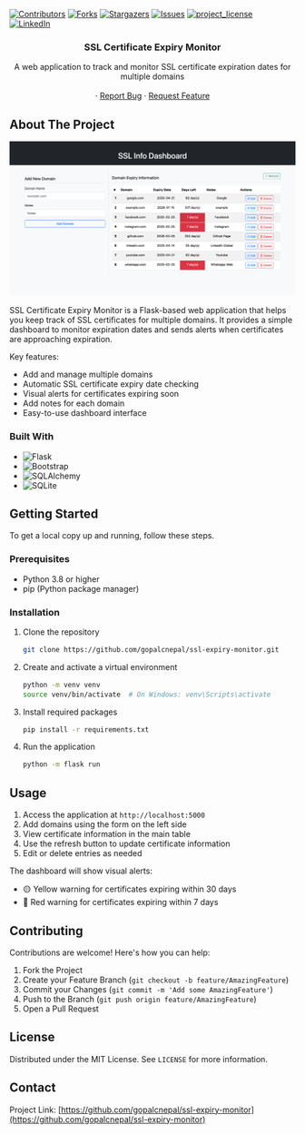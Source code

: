 <!-- PROJECT SHIELDS -->
<!--
*** I'm using markdown "reference style" links for readability.
*** Reference links are enclosed in brackets [ ] instead of parentheses ( ).
*** See the bottom of this document for the declaration of the reference variables
*** for contributors-url, forks-url, etc. This is an optional, concise syntax you may use.
*** https://www.markdownguide.org/basic-syntax/#reference-style-links
-->
[![Contributors][contributors-shield]][contributors-url]
[![Forks][forks-shield]][forks-url]
[![Stargazers][stars-shield]][stars-url]
[![Issues][issues-shield]][issues-url]
[![project_license][license-shield]][license-url]
[![LinkedIn][linkedin-shield]][linkedin-url]

<div align="center">
  <h3 align="center">SSL Certificate Expiry Monitor</h3>

  <p align="center">
    A web application to track and monitor SSL certificate expiration dates for multiple domains
    <br />
    <br />
    ·
    <a href="https://github.com/gopalcnepal/ssl-expiry-monitor/issues">Report Bug</a>
    ·
    <a href="https://github.com/gopalcnepal/ssl-expiry-monitor/issues">Request Feature</a>
  </p>
</div>

## About The Project

![SSL Certificate Expiry Monitor](./screenshot/screenshot.png)

SSL Certificate Expiry Monitor is a Flask-based web application that helps you keep track of SSL certificates for multiple domains. It provides a simple dashboard to monitor expiration dates and sends alerts when certificates are approaching expiration.

Key features:
* Add and manage multiple domains
* Automatic SSL certificate expiry date checking
* Visual alerts for certificates expiring soon
* Add notes for each domain
* Easy-to-use dashboard interface

### Built With

* ![Flask][Flask]
* ![Bootstrap][Bootstrap]
* ![SQLAlchemy][SQLAlchemy]
* ![SQLite][SQLite]

## Getting Started

To get a local copy up and running, follow these steps.

### Prerequisites

* Python 3.8 or higher
* pip (Python package manager)

### Installation

1. Clone the repository
   ```sh
   git clone https://github.com/gopalcnepal/ssl-expiry-monitor.git
   ```
2. Create and activate a virtual environment
   ```sh
   python -m venv venv
   source venv/bin/activate  # On Windows: venv\Scripts\activate
   ```
3. Install required packages
   ```sh
   pip install -r requirements.txt
   ```
4. Run the application
   ```sh
   python -m flask run
   ```

## Usage

1. Access the application at `http://localhost:5000`
2. Add domains using the form on the left side
3. View certificate information in the main table
4. Use the refresh button to update certificate information
5. Edit or delete entries as needed

The dashboard will show visual alerts:
* 🟡 Yellow warning for certificates expiring within 30 days
* 🔴 Red warning for certificates expiring within 7 days

## Contributing

Contributions are welcome! Here's how you can help:

1. Fork the Project
2. Create your Feature Branch (`git checkout -b feature/AmazingFeature`)
3. Commit your Changes (`git commit -m 'Add some AmazingFeature'`)
4. Push to the Branch (`git push origin feature/AmazingFeature`)
5. Open a Pull Request

## License

Distributed under the MIT License. See `LICENSE` for more information.

## Contact

Project Link: [https://github.com/gopalcnepal/ssl-expiry-monitor](https://github.com/gopalcnepal/ssl-expiry-monitor)

<!-- MARKDOWN LINKS & IMAGES -->
[contributors-shield]: https://img.shields.io/github/contributors/gopalcnepal/ssl-expiry-monitor.svg?style=for-the-badge
[contributors-url]: https://github.com/gopalcnepal/ssl-expiry-monitor/graphs/contributors
[forks-shield]: https://img.shields.io/github/forks/gopalcnepal/ssl-expiry-monitor.svg?style=for-the-badge
[forks-url]: https://github.com/gopalcnepal/ssl-expiry-monitor/network/members
[stars-shield]: https://img.shields.io/github/stars/gopalcnepal/ssl-expiry-monitor.svg?style=for-the-badge
[stars-url]: https://github.com/gopalcnepal/ssl-expiry-monitor/stargazers
[issues-shield]: https://img.shields.io/github/issues/gopalcnepal/ssl-expiry-monitor.svg?style=for-the-badge
[issues-url]: https://github.com/gopalcnepal/ssl-expiry-monitor/issues
[license-shield]: https://img.shields.io/github/license/gopalcnepal/ssl-expiry-monitor.svg?style=for-the-badge
[license-url]: https://github.com/gopalcnepal/ssl-expiry-monitor/blob/master/LICENSE.txt
[linkedin-shield]: https://img.shields.io/badge/-LinkedIn-black.svg?style=for-the-badge&logo=linkedin&colorB=555
[linkedin-url]: https://linkedin.com/in/gopalcnepal
[Flask]: https://img.shields.io/badge/Flask-000000?style=for-the-badge&logo=flask&logoColor=white
[Bootstrap]: https://img.shields.io/badge/Bootstrap-563D7C?style=for-the-badge&logo=bootstrap&logoColor=white
[SQLAlchemy]: https://img.shields.io/badge/SQLAlchemy-FF0000?style=for-the-badge&logo=python&logoColor=white
[SQLite]: https://img.shields.io/badge/SQLite-07405E?style=for-the-badge&logo=sqlite&logoColor=white
